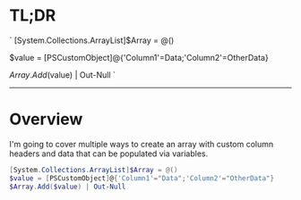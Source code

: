 # TL;DR

`
[System.Collections.ArrayList]$Array = @()

$value = [PSCustomObject]@{'Column1'=Data;'Column2'=OtherData}

$Array.Add($value) | Out-Null
`

---

# Overview

I'm going to cover multiple ways to create an array with custom column headers and data that can be populated via variables.


```Powershell
[System.Collections.ArrayList]$Array = @()
$value = [PSCustomObject]@{'Column1'="Data";'Column2'="OtherData"}
$Array.Add($value) | Out-Null
```
